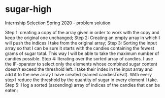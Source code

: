 # sugar-high
Internship Selection Spring 2020 - problem solution

Step 1: creating a copy of the array given in order to work with the copy and keep the original one unchanged;
Step 2: Creating an empty array in which I will push the indices I take from the original array;
Step 3: Sorting the input array so that I can be sure it starts with the candies containing the fewest grams of sugar total. This way I will be able to take the maximum number of candies possible.
Step 4: Iterating over the sorted array of candies. I use the IF-oparator to select only the elements whose combined sugar content doesn't exceed the threshold left. I take their index in the input array and add it to the new array I have created (named candiesToEat). With every step I reduce the threshold by the quantity of sugar in every element I take.
Step 5: I log a sorted (ascending) array of indices of the candies that can be eaten;
